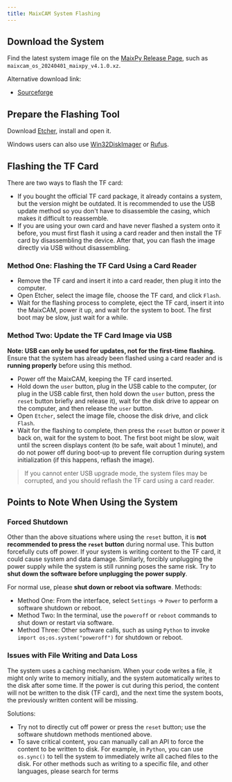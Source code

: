 ```yaml
---
title: MaixCAM System Flashing
---
```


## Download the System

Find the latest system image file on the [MaixPy Release Page](https://github.com/sipeed/MaixPy/releases), such as `maixcam_os_20240401_maixpy_v4.1.0.xz`.

Alternative download link:
* [Sourceforge](https://sourceforge.net/projects/maixpy/files/)

## Prepare the Flashing Tool

Download [Etcher](https://etcher.balena.io/), install and open it.

Windows users can also use [Win32DiskImager](https://sourceforge.net/projects/win32diskimager/) or [Rufus](https://rufus.ie/).

## Flashing the TF Card

There are two ways to flash the TF card:
* If you bought the official TF card package, it already contains a system, but the version might be outdated. It is recommended to use the USB update method so you don't have to disassemble the casing, which makes it difficult to reassemble.
* If you are using your own card and have never flashed a system onto it before, you must first flash it using a card reader and then install the TF card by disassembling the device. After that, you can flash the image directly via USB without disassembling.

### Method One: Flashing the TF Card Using a Card Reader

* Remove the TF card and insert it into a card reader, then plug it into the computer.
* Open Etcher, select the image file, choose the TF card, and click `Flash`.
* Wait for the flashing process to complete, eject the TF card, insert it into the MaixCAM, power it up, and wait for the system to boot. The first boot may be slow, just wait for a while.

### Method Two: Update the TF Card Image via USB

**Note: USB can only be used for updates, not for the first-time flashing.**
Ensure that the system has already been flashed using a card reader and is **running properly** before using this method.

* Power off the MaixCAM, keeping the TF card inserted.
* Hold down the `user` button, plug in the USB cable to the computer, (or plug in the USB cable first, then hold down the `user` button, press the `reset` button briefly and release it), wait for the disk drive to appear on the computer, and then release the `user` button.
* Open `Etcher`, select the image file, choose the disk drive, and click `Flash`.
* Wait for the flashing to complete, then press the `reset` button or power it back on, wait for the system to boot. The first boot might be slow, wait until the screen displays content (to be safe, wait about 1 minute), and do not power off during boot-up to prevent file corruption during system initialization (if this happens, reflash the image).

> If you cannot enter USB upgrade mode, the system files may be corrupted, and you should reflash the TF card using a card reader.

## Points to Note When Using the System

### Forced Shutdown

Other than the above situations where using the `reset` button, it is **not recommended to press the `reset` button** during normal use. This button forcefully cuts off power. If your system is writing content to the TF card, it could cause system and data damage.
Similarly, forcibly unplugging the power supply while the system is still running poses the same risk. Try to **shut down the software before unplugging the power supply**.

For normal use, please **shut down or reboot via software**. Methods:
* Method One: From the interface, select `Settings` -> `Power` to perform a software shutdown or reboot.
* Method Two: In the terminal, use the `poweroff` or `reboot` commands to shut down or restart via software.
* Method Three: Other software calls, such as using `Python` to invoke `import os;os.system("poweroff")` for shutdown or reboot.

### Issues with File Writing and Data Loss

The system uses a caching mechanism. When your code writes a file, it might only write to memory initially, and the system automatically writes to the disk after some time. If the power is cut during this period, the content will not be written to the disk (TF card), and the next time the system boots, the previously written content will be missing.

Solutions:
* Try not to directly cut off power or press the `reset` button; use the software shutdown methods mentioned above.
* To save critical content, you can manually call an API to force the content to be written to disk. For example, in `Python`, you can use `os.sync()` to tell the system to immediately write all cached files to the disk. For other methods such as writing to a specific file, and other languages, please search for terms

